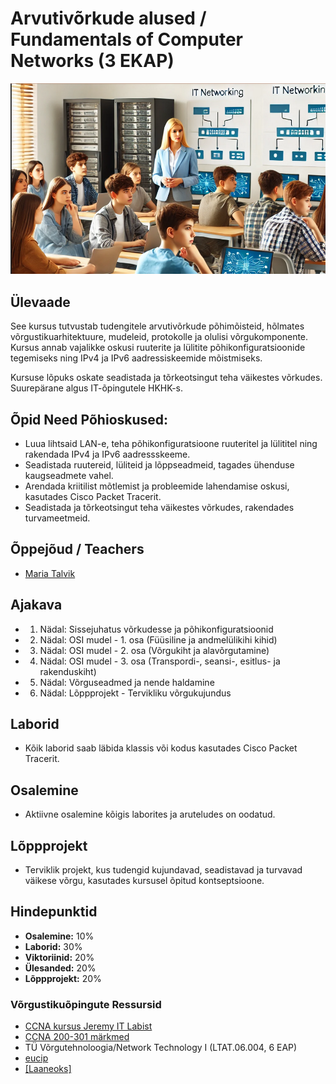 # Arvutivõrkude alused / Fundamentals of Computer Networks (3 EKAP)

![Networking](/lectures/images/main_networking.png)


## Ülevaade

See kursus tutvustab tudengitele arvutivõrkude põhimõisteid, hõlmates võrgustikuarhitektuure, mudeleid, protokolle ja olulisi võrgukomponente. Kursus annab vajalikke oskusi ruuterite ja lülitite põhikonfiguratsioonide tegemiseks ning IPv4 ja IPv6 aadressiskeemide mõistmiseks.

Kursuse lõpuks oskate seadistada ja tõrkeotsingut teha väikestes võrkudes. Suurepärane algus IT-õpingutele HKHK-s.

## Õpid Need Põhioskused:
- Luua lihtsaid LAN-e, teha põhikonfiguratsioone ruuteritel ja lülititel ning rakendada IPv4 ja IPv6 aadressskeeme.
- Seadistada ruutereid, lüliteid ja lõppseadmeid, tagades ühenduse kaugseadmete vahel.
- Arendada kriitilist mõtlemist ja probleemide lahendamise oskusi, kasutades Cisco Packet Tracerit.
- Seadistada ja tõrkeotsingut teha väikestes võrkudes, rakendades turvameetmeid.

## Õppejõud / Teachers
- [Maria Talvik](mailto:maria.talvik@hkhk.edu.ee)

## Ajakava
- 1. Nädal: Sissejuhatus võrkudesse ja põhikonfiguratsioonid
- 2. Nädal: OSI mudel - 1. osa (Füüsiline ja andmelülikihi kihid)
- 3. Nädal: OSI mudel - 2. osa (Võrgukiht ja alavõrgutamine)
- 4. Nädal: OSI mudel - 3. osa (Transpordi-, seansi-, esitlus- ja rakenduskiht)
- 5. Nädal: Võrguseadmed ja nende haldamine
- 6. Nädal: Lõppprojekt - Tervikliku võrgukujundus

## Laborid
- Kõik laborid saab läbida klassis või kodus kasutades Cisco Packet Tracerit.

## Osalemine
- Aktiivne osalemine kõigis laborites ja aruteludes on oodatud.

## Lõppprojekt
- Terviklik projekt, kus tudengid kujundavad, seadistavad ja turvavad väikese võrgu, kasutades kursusel õpitud kontseptsioone.

## Hindepunktid
- **Osalemine:** 10%
- **Laborid:** 30%
- **Viktoriinid:** 20%
- **Ülesanded:** 20%
- **Lõppprojekt:** 20%

### Võrgustikuõpingute Ressursid

- [CCNA kursus Jeremy IT Labist](https://www.youtube.com/playlist?list=PLxbwE86jKRgMpuZuLBivzlM8s2Dk5lXBQ)
- [CCNA 200-301 märkmed](https://github.com/laaraujo/ccna-notes)
- TÜ Võrgutehnoloogia/Network Technology I (LTAT.06.004, 6 EAP)
- [eucip](https://github.com/eucip/eucip/blob/master/oppematerjalid/c_haldus_03_side_ja_vorgud.md)
- [[Laaneoks]](./resources/Laaneoks_VÕRG.pdf)
